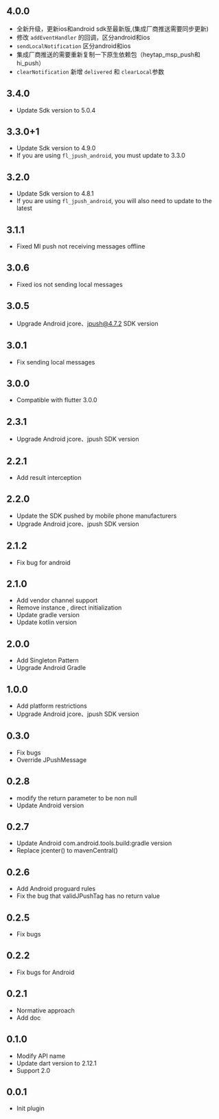 ## 4.0.0

* 全新升级，更新ios和android sdk至最新版,(集成厂商推送需要同步更新)
* 修改 `addEventHandler` 的回调，区分android和ios
* `sendLocalNotification` 区分android和ios
* 集成厂商推送的需要重新复制一下原生依赖包（heytap_msp_push和hi_push）
* `clearNotification` 新增 `delivered` 和 `clearLocal`参数

## 3.4.0

* Update Sdk version to 5.0.4

## 3.3.0+1

* Update Sdk version to 4.9.0
* If you are using `fl_jpush_android`, you must update to 3.3.0

## 3.2.0

* Update Sdk version to 4.8.1
* If you are using `fl_jpush_android`, you will also need to update to the latest

## 3.1.1

* Fixed MI push not receiving messages offline

## 3.0.6

* Fixed ios not sending local messages

## 3.0.5

* Upgrade Android jcore、jpush@4.7.2 SDK version

## 3.0.1

* Fix sending local messages

## 3.0.0

* Compatible with flutter 3.0.0

## 2.3.1

* Upgrade Android jcore、jpush SDK version

## 2.2.1

* Add result interception

## 2.2.0

* Update the SDK pushed by mobile phone manufacturers
* Upgrade Android jcore、jpush SDK version

## 2.1.2

* Fix bug for android

## 2.1.0

* Add vendor channel support
* Remove instance , direct initialization
* Update gradle version
* Update kotlin version

## 2.0.0

* Add Singleton Pattern
* Upgrade Android Gradle

## 1.0.0

* Add platform restrictions
* Upgrade Android jcore、jpush SDK version

## 0.3.0

* Fix bugs
* Override JPushMessage

## 0.2.8

* modify the return parameter to be non null
* Update Android version

## 0.2.7

* Update Android com.android.tools.build:gradle version
* Replace jcenter() to mavenCentral()

## 0.2.6

* Add Android proguard rules
* Fix the bug that validJPushTag has no return value

## 0.2.5

* Fix bugs

## 0.2.2

* Fix bugs for Android

## 0.2.1

* Normative approach
* Add doc

## 0.1.0

* Modify API name
* Update dart version to 2.12.1
* Support 2.0

## 0.0.1

* Init plugin
